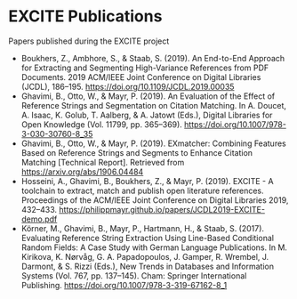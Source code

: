 # EXCITE Publications
Papers published during the EXCITE project

* Boukhers, Z., Ambhore, S., & Staab, S. (2019). An End-to-End Approach for Extracting and Segmenting High-Variance References from PDF Documents. 2019 ACM/IEEE Joint Conference on Digital Libraries (JCDL), 186–195. https://doi.org/10.1109/JCDL.2019.00035
* Ghavimi, B., Otto, W., & Mayr, P. (2019). An Evaluation of the Effect of Reference Strings and Segmentation on Citation Matching. In A. Doucet, A. Isaac, K. Golub, T. Aalberg, & A. Jatowt (Eds.), Digital Libraries for Open Knowledge (Vol. 11799, pp. 365–369). https://doi.org/10.1007/978-3-030-30760-8_35
* Ghavimi, B., Otto, W., & Mayr, P. (2019). EXmatcher: Combining Features Based on Reference Strings and Segments to Enhance Citation Matching [Technical Report]. Retrieved from https://arxiv.org/abs/1906.04484
* Hosseini, A., Ghavimi, B., Boukhers, Z., & Mayr, P. (2019). EXCITE - A toolchain to extract, match and publish open literature references. Proceedings of the ACM/IEEE Joint Conference on Digital Libraries 2019, 432–433.  https://philippmayr.github.io/papers/JCDL2019-EXCITE-demo.pdf
* Körner, M., Ghavimi, B., Mayr, P., Hartmann, H., & Staab, S. (2017). Evaluating Reference String Extraction Using Line-Based Conditional Random Fields: A Case Study with German Language Publications. In M. Kirikova, K. Nørvåg, G. A. Papadopoulos, J. Gamper, R. Wrembel, J. Darmont, & S. Rizzi (Eds.), New Trends in Databases and Information Systems (Vol. 767, pp. 137–145). Cham: Springer International Publishing. https://doi.org/10.1007/978-3-319-67162-8_1
